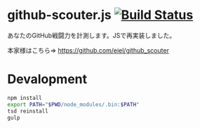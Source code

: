 github-scouter.js [![Build Status](https://travis-ci.org/saturday06/github-scouter.js.png?branch=master)](https://travis-ci.org/saturday06/github-scouter.js)
=================

あなたのGitHub戦闘力を計測します。JSで再実装しました。

本家様はこちら⇒ https://github.com/eiel/github_scouter

# Devalopment

```sh
npm install
export PATH="$PWD/node_modules/.bin:$PATH"
tsd reinstall
gulp
```
